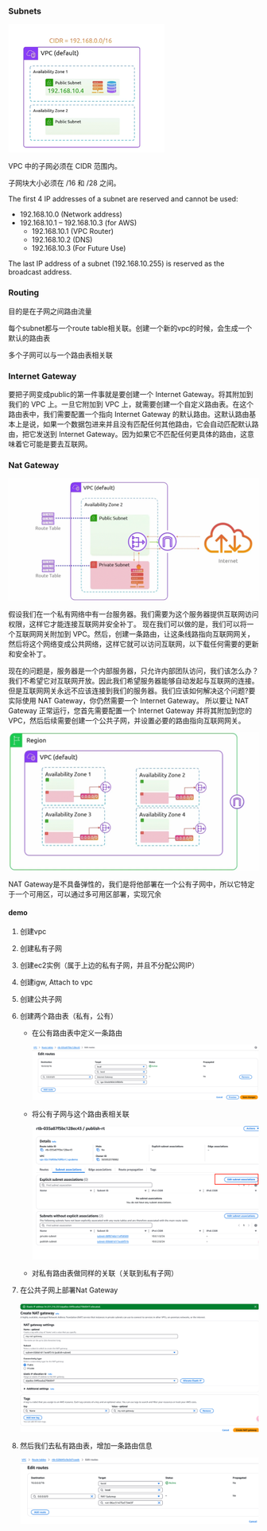 ### Subnets

<img src="./img/1.png" alt="1" style="zoom:50%;" />

VPC 中的子网必须在 CIDR 范围内。

子网块大小必须在 /16 和 /28 之间。

The first 4 IP addresses of a subnet are reserved and cannot be used:

- 192.168.10.0 (Network address)
- 192.168.10.1 – 192.168.10.3 (for AWS)
  - 192.168.10.1 (VPC Router)
  - 192.168.10.2 (DNS)
  - 192.168.10.3 (For Future Use)

The last IP address of a subnet (192.168.10.255) is reserved as the broadcast address.

### Routing

目的是在子网之间路由流量

每个subnet都与一个route table相关联。创建一个新的vpc的时候，会生成一个默认的路由表

多个子网可以与一个路由表相关联

### Internet Gateway

要把子网变成public的第一件事就是要创建一个 Internet Gateway。将其附加到我们的 VPC 上。一旦它附加到 VPC 上，就需要创建一个自定义路由表。在这个路由表中，我们需要配置一个指向 Internet Gateway 的默认路由。这默认路由基本上是说，如果一个数据包进来并且没有匹配任何其他路由，它会自动匹配默认路由，把它发送到 Internet Gateway。因为如果它不匹配任何更具体的路由，这意味着它可能是要去互联网。

### Nat Gateway

![1738918336255](./img/1738918336255.png)

假设我们在一个私有网络中有一台服务器。我们需要为这个服务器提供互联网访问权限，这样它才能连接互联网并安全补丁。
现在我们可以做的是，我们可以将一个互联网网关附加到 VPC。然后，创建一条路由，让这条线路指向互联网网关，然后将这个网络变成公共网络，这样它就可以访问互联网，以下载任何需要的更新和安全补丁。

现在的问题是，服务器是一个内部服务器，只允许内部团队访问，我们该怎么办？我们不希望它对互联网开放。因此我们希望服务器能够自动发起与互联网的连接。
但是互联网网关永远不应该连接到我们的服务器。我们应该如何解决这个问题?要实际使用 NAT Gateway，你仍然需要一个 Internet Gateway。
所以要让 NAT Gateway 正常运行，您首先需要配置一个 Internet Gateway 并将其附加到您的 VPC，然后后续需要创建一个公共子网，并设置必要的路由指向互联网网关。

<img src="./img/1738918613159.png" alt="1738918613159" style="zoom:50%;" />

NAT Gateway是不具备弹性的，我们是将他部署在一个公有子网中，所以它特定于一个可用区，可以通过多可用区部署，实现冗余

#### demo

1. 创建vpc

2. 创建私有子网

3. 创建ec2实例（属于上边的私有子网，并且不分配公网IP）

4. 创建igw, Attach to vpc

5. 创建公共子网

6. 创建两个路由表（私有，公有）

   + 在公有路由表中定义一条路由

     <img src="./img/1738920561381.png" alt="1738920561381" style="zoom:50%;" />

   + 将公有子网与这个路由表相关联

     <img src="./img/1738920741283.png" alt="1738920741283" style="zoom:50%;" />

   + 对私有路由表做同样的关联（关联到私有子网）

7. 在公共子网上部署Nat  Gateway

   <img src="./img/1738921174831.png" alt="1738921127301" style="zoom:50%;" />

8. 然后我们去私有路由表，增加一条路由信息

   <img src="./img/1738921327608.png" alt="1738921327608" style="zoom:50%;" />